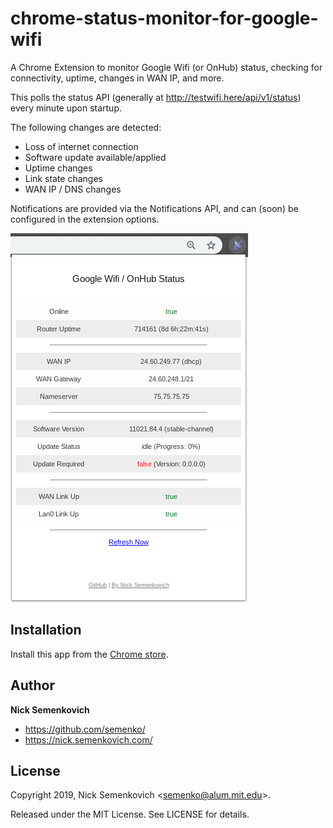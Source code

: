 chrome-status-monitor-for-google-wifi
============================

A Chrome Extension to monitor Google Wifi (or OnHub) status, checking for connectivity, uptime, changes in WAN IP, and more.

This polls the status API (generally at http://testwifi.here/api/v1/status) every minute upon startup.

The following changes are detected:
- Loss of internet connection
- Software update available/applied
- Uptime changes
- Link state changes
- WAN IP / DNS changes

Notifications are provided via the Notifications API, and can (soon) be configured in the extension options.

![Wifi Status Screesnhot](screenshots/screenshot-1.png?raw=true "Wifi Status Screesnhot")

## Installation

Install this app from the [Chrome store](https://chrome.google.com/webstore/detail/status-monitor-for-google/amemccpljobdbgofeleoapbbdomodhpp).

## Author
**Nick Semenkovich**

+ https://github.com/semenko/
+ https://nick.semenkovich.com/

## License
Copyright 2019, Nick Semenkovich \<semenko@alum.mit.edu\>.

Released under the MIT License. See LICENSE for details.
